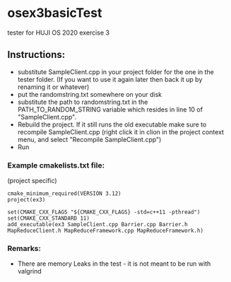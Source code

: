 # osex3basicTest
tester for HUJI OS 2020 exercise 3
## Instructions:
- substitute SampleClient.cpp in your project folder for the one in the tester folder. (If you want to use it again later then back it up by renaming it or whatever)
- put the randomstring.txt somewhere on your disk
- substitute the path to randomstring.txt in the PATH_TO_RANDOM_STRING variable which resides in line 10 of "SampleClient.cpp".
- Rebuild the project. If it still runs the old executable make sure to recompile SampleClient.cpp (right click it in clion in the project context menu, and select "Recompile SampleClient.cpp")
- Run


### Example cmakelists.txt file:

(project specific)
```
cmake_minimum_required(VERSION 3.12)
project(ex3)

set(CMAKE_CXX_FLAGS "${CMAKE_CXX_FLAGS} -std=c++11 -pthread")
set(CMAKE_CXX_STANDARD 11)
add_executable(ex3 SampleClient.cpp Barrier.cpp Barrier.h MapReduceClient.h MapReduceFramework.cpp MapReduceFramework.h)
```
### Remarks:
- There are memory Leaks in the test - it is not meant to be run with valgrind
